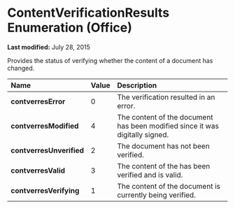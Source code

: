 
# ContentVerificationResults Enumeration (Office)

 **Last modified:** July 28, 2015

Provides the status of verifying whether the content of a document has changed.


|**Name**|**Value**|**Description**|
|:-----|:-----|:-----|
| **contverresError**|0|The verification resulted in an error.|
| **contverresModified**|4|The content of the document has been modified since it was digitally signed.|
| **contverresUnverified**|2|The document has not been verified.|
| **contverresValid**|3|The content of the has been verified and is valid.|
| **contverresVerifying**|1|The content of the document is currently being verified.|

